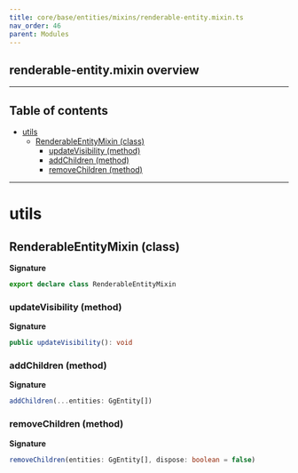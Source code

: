 ```yaml
---
title: core/base/entities/mixins/renderable-entity.mixin.ts
nav_order: 46
parent: Modules
---
```


## renderable-entity.mixin overview

---

<h2 class="text-delta">Table of contents</h2>

- [utils](#utils)
  - [RenderableEntityMixin (class)](#renderableentitymixin-class)
    - [updateVisibility (method)](#updatevisibility-method)
    - [addChildren (method)](#addchildren-method)
    - [removeChildren (method)](#removechildren-method)

---

# utils

## RenderableEntityMixin (class)

**Signature**

```ts
export declare class RenderableEntityMixin
```

### updateVisibility (method)

**Signature**

```ts
public updateVisibility(): void
```

### addChildren (method)

**Signature**

```ts
addChildren(...entities: GgEntity[])
```

### removeChildren (method)

**Signature**

```ts
removeChildren(entities: GgEntity[], dispose: boolean = false)
```
